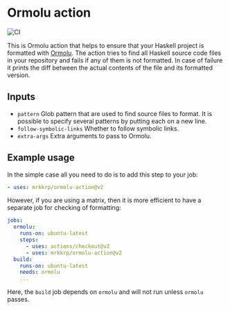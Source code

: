 # Ormolu action

![CI](https://github.com/mrkkrp/ormolu-action/workflows/CI/badge.svg?branch=master)

This is Ormolu action that helps to ensure that your Haskell project is
formatted with [Ormolu][ormolu]. The action tries to find all Haskell source
code files in your repository and fails if any of them is not formatted. In
case of failure it prints the diff between the actual contents of the file
and its formatted version.

## Inputs

* `pattern` Glob pattern that are used to find source files to format. It is
  possible to specify several patterns by putting each on a new line.
* `follow-symbolic-links` Whether to follow symbolic links.
* `extra-args` Extra arguments to pass to Ormolu.

## Example usage

In the simple case all you need to do is to add this step to your job:

```yaml
- uses: mrkkrp/ormolu-action@v2
```

However, if you are using a matrix, then it is more efficient to have a
separate job for checking of formatting:

```yaml
jobs:
  ormolu:
    runs-on: ubuntu-latest
    steps:
      - uses: actions/checkout@v2
      - uses: mrkkrp/ormolu-action@v2
  build:
    runs-on: ubuntu-latest
    needs: ormolu
    ...
```

Here, the `build` job depends on `ormolu` and will not run unless `ormolu`
passes.

[ormolu]: https://github.com/tweag/ormolu
